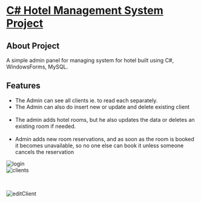 <p align="left">
    <h1><u>C# Hotel Management System Project</u></h1>
</p>

## About Project

A simple admin panel for managing system for hotel built using C#, WindowsForms, MySQL.

## Features
<ul>
    <li>The Admin can see all clients ie. to read each separately. </li>
    <li>The Admin can also do insert new or update and delete existing client </li>
<br>
    <li>The admin adds hotel rooms, but he also updates the data or deletes an existing room if needed. </li>
<br>
    <li>Admin adds new room reservations, and as soon as the room is booked it becomes unavailable, so no one else can book it unless someone cancels the reservation</li>
</ul>

   ![login](https://user-images.githubusercontent.com/72461048/119884241-b28f4000-bf30-11eb-813f-5afd867cfdfb.png)
    <br>
    ![clients](https://user-images.githubusercontent.com/72461048/119884136-95f30800-bf30-11eb-87a2-9acb0d553f8d.png)

 <br>

![editClient](https://user-images.githubusercontent.com/72461048/119884153-9ab7bc00-bf30-11eb-805d-96f578309405.png)





